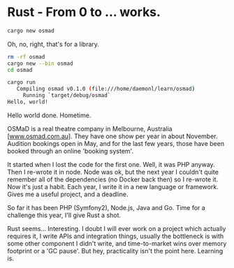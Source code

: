 # Rust - From 0 to ... works.

```bash
cargo new osmad
```

Oh, no, right, that's for a library.

```bash
rm -rf osmad
cargo new --bin osmad
cd osmad

cargo run
   Compiling osmad v0.1.0 (file:///home/daemonl/learn/osmad)
     Running `target/debug/osmad`
Hello, world!
```

Hello world done. Hometime.

OSMaD is a real theatre company in Melbourne, Australia [www.osmad.com.au]. They have one show per year in about November. Audition bookings open in May, and for the last few years, those have been booked through an online 'booking system'.

It started when I lost the code for the first one. Well, it was PHP anyway. Then I re-wrote it in node. Node was ok, but the next year I couldn't quite remember all of the dependencies (no Docker back then) so I re-wrote it. Now it's just a habit. Each year, I write it in a new language or framework. Gives me a useful project, and a deadline.

So far it has been PHP (Symfony2), Node.js, Java and Go. Time for a challenge this year, I'll give Rust a shot.

Rust seems... Interesting. I doubt I will ever work on a project which actually requires it, I write APIs and integration things, usually the bottleneck is with some other component I didn't write, and time-to-market wins over memory footprint or a 'GC pause'. But hey, practicality isn't the point here. Learning is.


